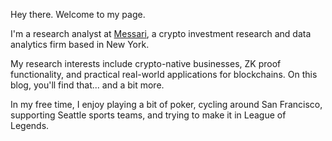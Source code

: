 Hey there. Welcome to my page.

I'm a research analyst at <a href="https://www.messari.io">Messari</a>, a crypto investment research and data analytics firm based in New York. 
  		
My research interests include crypto-native businesses, ZK proof functionality, and practical real-world applications for blockchains. On this blog, you'll find that... and a bit more.
        
In my free time, I enjoy playing a bit of poker, cycling around San Francisco, supporting Seattle sports teams, and trying to make it in League of Legends.
